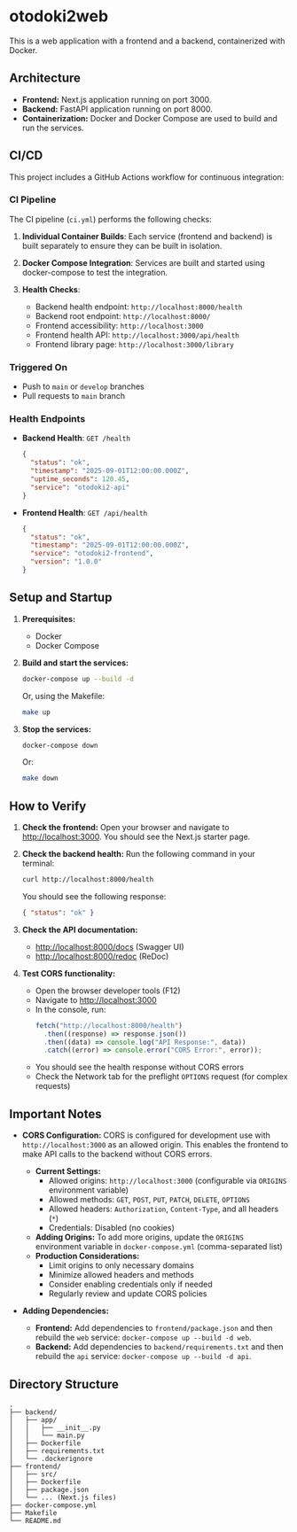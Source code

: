 # otodoki2web

This is a web application with a frontend and a backend, containerized with Docker.

## Architecture

- **Frontend:** Next.js application running on port 3000.
- **Backend:** FastAPI application running on port 8000.
- **Containerization:** Docker and Docker Compose are used to build and run the services.

## CI/CD

This project includes a GitHub Actions workflow for continuous integration:

### CI Pipeline

The CI pipeline (`ci.yml`) performs the following checks:

1. **Individual Container Builds**: Each service (frontend and backend) is built separately to ensure they can be built in isolation.

2. **Docker Compose Integration**: Services are built and started using docker-compose to test the integration.

3. **Health Checks**:
   - Backend health endpoint: `http://localhost:8000/health`
   - Backend root endpoint: `http://localhost:8000/`
   - Frontend accessibility: `http://localhost:3000`
   - Frontend health API: `http://localhost:3000/api/health`
   - Frontend library page: `http://localhost:3000/library`

### Triggered On

- Push to `main` or `develop` branches
- Pull requests to `main` branch

### Health Endpoints

- **Backend Health**: `GET /health`

  ```json
  {
    "status": "ok",
    "timestamp": "2025-09-01T12:00:00.000Z",
    "uptime_seconds": 120.45,
    "service": "otodoki2-api"
  }
  ```

- **Frontend Health**: `GET /api/health`
  ```json
  {
    "status": "ok",
    "timestamp": "2025-09-01T12:00:00.000Z",
    "service": "otodoki2-frontend",
    "version": "1.0.0"
  }
  ```

## Setup and Startup

1.  **Prerequisites:**

    - Docker
    - Docker Compose

2.  **Build and start the services:**

    ```bash
    docker-compose up --build -d
    ```

    Or, using the Makefile:

    ```bash
    make up
    ```

3.  **Stop the services:**

    ```bash
    docker-compose down
    ```

    Or:

    ```bash
    make down
    ```

## How to Verify

1.  **Check the frontend:**
    Open your browser and navigate to [http://localhost:3000](http://localhost:3000). You should see the Next.js starter page.

2.  **Check the backend health:**
    Run the following command in your terminal:

    ```bash
    curl http://localhost:8000/health
    ```

    You should see the following response:

    ```json
    { "status": "ok" }
    ```

3.  **Check the API documentation:**

    - [http://localhost:8000/docs](http://localhost:8000/docs) (Swagger UI)
    - [http://localhost:8000/redoc](http://localhost:8000/redoc) (ReDoc)

4.  **Test CORS functionality:**
    - Open the browser developer tools (F12)
    - Navigate to [http://localhost:3000](http://localhost:3000)
    - In the console, run:
      ```javascript
      fetch("http://localhost:8000/health")
        .then((response) => response.json())
        .then((data) => console.log("API Response:", data))
        .catch((error) => console.error("CORS Error:", error));
      ```
    - You should see the health response without CORS errors
    - Check the Network tab for the preflight `OPTIONS` request (for complex requests)

## Important Notes

- **CORS Configuration:** CORS is configured for development use with `http://localhost:3000` as an allowed origin. This enables the frontend to make API calls to the backend without CORS errors.

  - **Current Settings:**
    - Allowed origins: `http://localhost:3000` (configurable via `ORIGINS` environment variable)
    - Allowed methods: `GET`, `POST`, `PUT`, `PATCH`, `DELETE`, `OPTIONS`
    - Allowed headers: `Authorization`, `Content-Type`, and all headers (`*`)
    - Credentials: Disabled (no cookies)
  - **Adding Origins:** To add more origins, update the `ORIGINS` environment variable in `docker-compose.yml` (comma-separated list)
  - **Production Considerations:**
    - Limit origins to only necessary domains
    - Minimize allowed headers and methods
    - Consider enabling credentials only if needed
    - Regularly review and update CORS policies

- **Adding Dependencies:**
  - **Frontend:** Add dependencies to `frontend/package.json` and then rebuild the `web` service: `docker-compose up --build -d web`.
  - **Backend:** Add dependencies to `backend/requirements.txt` and then rebuild the `api` service: `docker-compose up --build -d api`.

## Directory Structure

```
.
├── backend/
│   ├── app/
│   │   ├── __init__.py
│   │   └── main.py
│   ├── Dockerfile
│   ├── requirements.txt
│   └── .dockerignore
├── frontend/
│   ├── src/
│   ├── Dockerfile
│   ├── package.json
│   └── ... (Next.js files)
├── docker-compose.yml
├── Makefile
└── README.md
```
